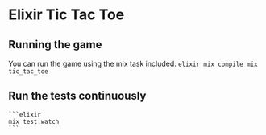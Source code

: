 # Elixir Tic Tac Toe


## Running the game

   You can run the game using the mix task included. 
    ```elixir
    mix compile
    mix tic_tac_toe
    ```

## Run the tests continuously

    ```elixir
    mix test.watch
    ```

